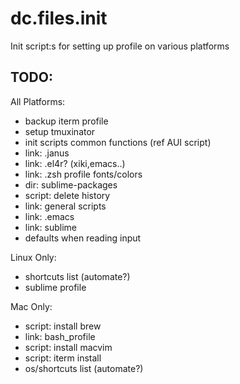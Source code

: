 dc.files.init
=============

Init script:s for setting up profile on various platforms

## TODO:
All Platforms:
-   backup iterm profile
-   setup tmuxinator
-   init scripts common functions (ref AUI script)
-   link: .janus
-   link: .el4r? (xiki,emacs..)
-   link: .zsh profile fonts/colors
-   dir: sublime-packages
-   script: delete history
-   link: general scripts
-   link: .emacs
-   link: sublime
-   defaults when reading input

Linux Only:
-   shortcuts list (automate?)
-   sublime profile

Mac Only:
-   script: install brew
-   link: bash_profile
-   script: install macvim
-   script: iterm install
-   os/shortcuts list (automate?)








